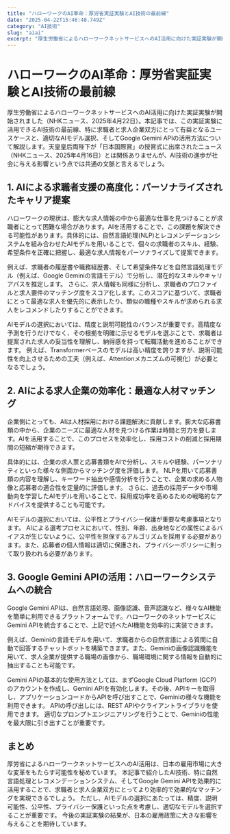 ```yaml
---
title: "ハローワークのAI革命：厚労省実証実験とAI技術の最前線"
date: "2025-04-22T15:46:48.749Z"
category: "AI技術"
slug: "aiai"
excerpt: "厚生労働省によるハローワークネットサービスへのAI活用に向けた実証実験が開始されました（NHKニュース、2025年4月22日）。本記事では、この実証実験に活用できるAI技術の最前線、特に求職者と求人企業双方にとって有益となるユースケースと、適切なAIモデル選択、そしてGoogle Gemini AP..."
---
```


# ハローワークのAI革命：厚労省実証実験とAI技術の最前線

厚生労働省によるハローワークネットサービスへのAI活用に向けた実証実験が開始されました（NHKニュース、2025年4月22日）。本記事では、この実証実験に活用できるAI技術の最前線、特に求職者と求人企業双方にとって有益となるユースケースと、適切なAIモデル選択、そしてGoogle Gemini APIの活用方法について解説します。天皇皇后両陛下が「日本国際賞」の授賞式に出席されたニュース（NHKニュース、2025年4月16日）とは関係ありませんが、AI技術の進歩が社会に与える影響という点では共通の文脈と言えるでしょう。


## 1. AIによる求職者支援の高度化：パーソナライズされたキャリア提案

ハローワークの現状は、膨大な求人情報の中から最適な仕事を見つけることが求職者にとって困難な場合があります。AIを活用することで、この課題を解決できる可能性があります。具体的には、自然言語処理(NLP)とレコメンデーションシステムを組み合わせたAIモデルを用いることで、個々の求職者のスキル、経験、希望条件を正確に把握し、最適な求人情報をパーソナライズして提案できます。

例えば、求職者の履歴書や職務経歴書、そして希望条件などを自然言語処理モデル（例えば、Google Geminiの言語モデル）で分析し、潜在的なスキルやキャリアパスを推定します。  さらに、求人情報も同様に分析し、求職者のプロファイルと求人要件のマッチング度をスコア化します。このスコアに基づいて、求職者にとって最適な求人を優先的に表示したり、類似の職種やスキルが求められる求人をレコメンドしたりすることができます。

AIモデルの選択においては、精度と説明可能性のバランスが重要です。高精度な予測を行うだけでなく、その根拠を明確に示せるモデルを選ぶことで、求職者は提案された求人の妥当性を理解し、納得感を持って転職活動を進めることができます。  例えば、Transformerベースのモデルは高い精度を誇りますが、説明可能性を向上させるための工夫（例えば、Attentionメカニズムの可視化）が必要となるでしょう。


## 2. AIによる求人企業の効率化：最適な人材マッチング

企業側にとっても、AIは人材採用における課題解決に貢献します。膨大な応募書類の中から、企業のニーズに最適な人材を見つける作業は時間と労力を要します。AIを活用することで、このプロセスを効率化し、採用コストの削減と採用期間の短縮が期待できます。

具体的には、企業の求人票と応募書類をAIで分析し、スキルや経験、パーソナリティといった様々な側面からマッチング度を評価します。  NLPを用いて応募書類の内容を理解し、キーワード抽出や感情分析を行うことで、企業の求める人物像と応募者の適合性を定量的に評価します。  さらに、過去の採用データや市場動向を学習したAIモデルを用いることで、採用成功率を高めるための戦略的なアドバイスを提供することも可能です。

AIモデルの選択においては、公平性とプライバシー保護が重要な考慮事項となります。  AIによる選考プロセスにおいて、性別、年齢、出身地などの属性によるバイアスが生じないように、公平性を担保するアルゴリズムを採用する必要があります。また、応募者の個人情報は適切に保護され、プライバシーポリシーに則って取り扱われる必要があります。


## 3. Google Gemini APIの活用：ハローワークシステムへの統合

Google Gemini APIは、自然言語処理、画像認識、音声認識など、様々なAI機能を簡単に利用できるプラットフォームです。ハローワークのネットサービスにGemini APIを統合することで、上記で述べたAI機能を効率的に実装できます。

例えば、Geminiの言語モデルを用いて、求職者からの自然言語による質問に自動で回答するチャットボットを構築できます。また、Geminiの画像認識機能を用いて、求人企業が提供する職場の画像から、職場環境に関する情報を自動的に抽出することも可能です。

Gemini APIの基本的な使用方法としては、まずGoogle Cloud Platform (GCP) のアカウントを作成し、Gemini APIを有効化します。その後、APIキーを取得し、アプリケーションコードからAPIを呼び出すことで、Geminiの様々な機能を利用できます。  APIの呼び出しには、REST APIやクライアントライブラリを使用できます。  適切なプロンプトエンジニアリングを行うことで、Geminiの性能を最大限に引き出すことが重要です。


## まとめ

厚労省によるハローワークネットサービスへのAI活用は、日本の雇用市場に大きな変革をもたらす可能性を秘めています。  本記事で紹介したAI技術、特に自然言語処理とレコメンデーションシステム、そしてGoogle Gemini APIを効果的に活用することで、求職者と求人企業双方にとってより効率的で効果的なマッチングを実現できるでしょう。  ただし、AIモデルの選択にあたっては、精度、説明可能性、公平性、プライバシー保護といった点を考慮し、適切なモデルを選択することが重要です。  今後の実証実験の結果が、日本の雇用政策に大きな影響を与えることを期待しています。
